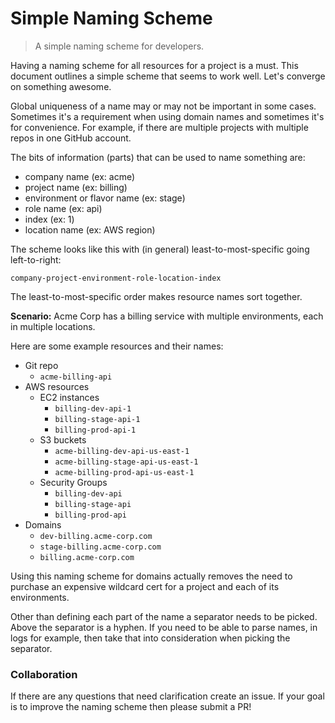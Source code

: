 # Simple Naming Scheme
> A simple naming scheme for developers.

Having a naming scheme for all resources for a project is a must. This document outlines a simple scheme that seems to work well. Let's converge on something awesome.

Global uniqueness of a name may or may not be important in some cases. Sometimes it's a requirement when using domain names and sometimes it's for convenience. For example, if there are multiple projects with multiple repos in one GitHub account.

The bits of information (parts) that can be used to name something are:
- company name (ex: acme)
- project name (ex: billing)
- environment or flavor name (ex: stage)
- role name (ex: api)
- index (ex: 1)
- location name (ex: AWS region)

The scheme looks like this with (in general) least-to-most-specific going left-to-right:

`company-project-environment-role-location-index`

The least-to-most-specific order makes resource names sort together.

**Scenario:**
Acme Corp has a billing service with multiple environments, each in multiple locations.

Here are some example resources and their names:
- Git repo
  - `acme-billing-api`
- AWS resources
  - EC2 instances
    - `billing-dev-api-1`
    - `billing-stage-api-1`
    - `billing-prod-api-1`
  - S3 buckets
    - `acme-billing-dev-api-us-east-1`
    - `acme-billing-stage-api-us-east-1`
    - `acme-billing-prod-api-us-east-1`
  - Security Groups
    - `billing-dev-api`
    - `billing-stage-api`
    - `billing-prod-api`
- Domains
    - `dev-billing.acme-corp.com`
    - `stage-billing.acme-corp.com`
    - `billing.acme-corp.com`

Using this naming scheme for domains actually removes the need to purchase an expensive wildcard cert for a project and each of its environments.
  
Other than defining each part of the name a separator needs to be picked. Above the separator is a hyphen. If you need to be able to parse names, in logs for example, then take that into consideration when picking the separator.

### Collaboration
If there are any questions that need clarification create an issue. If your goal is to improve the naming scheme then please submit a PR!
